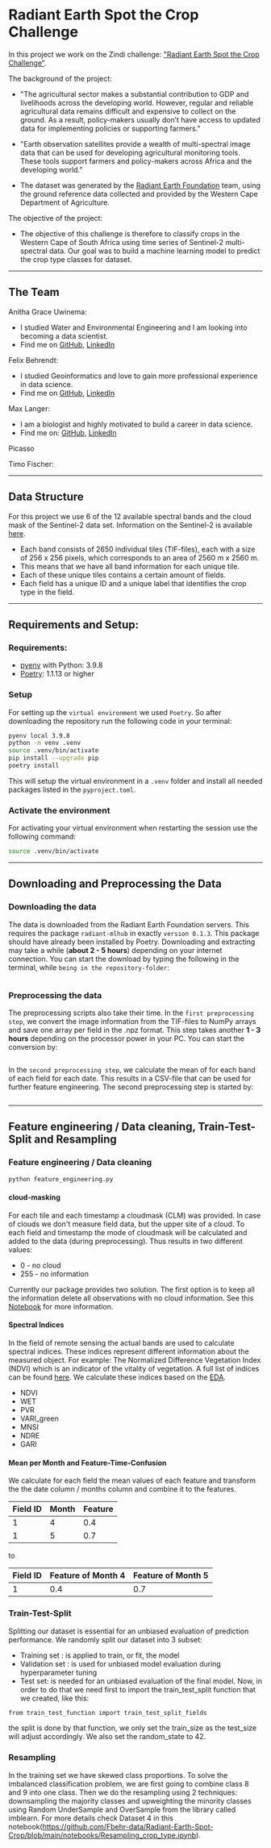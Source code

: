 # Radiant Earth Spot the Crop Challenge

In this project we work on the Zindi challenge: ["Radiant Earth Spot the Crop Challenge"](https://zindi.africa/competitions/radiant-earth-spot-the-crop-challenge/data).

The background of the project:

- "The agricultural sector makes a substantial contribution to GDP and livelihoods across the developing world. However, regular and reliable agricultural data remains difficult and expensive to collect on the ground. As a result, policy-makers usually don’t have access to updated data for implementing policies or supporting farmers." 

- "Earth observation satellites provide a wealth of multi-spectral image data that can be used for developing agricultural monitoring tools. These tools support farmers and policy-makers across Africa and the developing world."

- The dataset was generated by the [Radiant Earth Foundation](https://www.radiant.earth/) team, using the ground reference data collected and provided by the Western Cape Department of Agriculture.

The objective of the project:

- The objective of this challenge is therefore to classify crops in the Western Cape of South Africa using time series of Sentinel-2 multi-spectral data. Our goal was to build a machine learning model to predict the crop type classes for dataset. 

---
## The Team

Anitha Grace Uwinema: 
- I studied Water and Environmental Engineering and I am looking into becoming a data scientist.
- Find me on [GitHub](https://github.com/uwinema), [LinkedIn](https://www.linkedin.com/in/anitha-grace-uwinema-17b348240/)

Felix Behrendt:
- I studied Geoinformatics and love to gain more professional experience in data science.
- Find me on [GitHub](https://github.com/Fbehr-data), [LinkedIn](https://www.linkedin.com/in/felix-behrendt-3b4ba1237/)


Max Langer: 
- I am a biologist and highly motivated to build a career in data science.
- Find me on: [GitHub](https://github.com/langer-net), [LinkedIn](https://www.linkedin.com/in/max-langer-798903127/)

Picasso

Timo Fischer:

---
## Data Structure
For this project we use 6 of the 12 available spectral bands and the cloud mask of the Sentinel-2 data set. Information on the Sentinel-2 is available [here](https://de.wikipedia.org/wiki/Sentinel-2). 
- Each band consists of 2650 individual tiles (TIF-files), each with a size of 256 x 256 pixels, which corresponds to an area of 2560 m x 2560 m. 
- This means that we have all band information for each unique tile.
- Each of these unique tiles contains a certain amount of fields. 
- Each field has a unique ID and a unique label that identifies the crop type in the field. 

---
## Requirements and Setup:
### Requirements:

- [pyenv](https://github.com/pyenv/pyenv) with Python: 3.9.8
- [Poetry](https://python-poetry.org/): 1.1.13 or higher

### Setup

For setting up the `virtual environment` we used `Poetry`.
So after downloading the repository run the following code in your terminal:

```BASH
pyenv local 3.9.8
python -m venv .venv
source .venv/bin/activate
pip install --upgrade pip
poetry install
```

This will setup the virtual environment in a `.venv` folder and install all needed packages listed in the `pyproject.toml`. 

### Activate the environment

For activating your virtual environment when restarting the session use the following command:

```BASH
source .venv/bin/activate
```

---
## Downloading and Preprocessing the Data
### Downloading the data
The data is downloaded from the Radiant Earth Foundation servers. This requires the package `radiant-mlhub` in exactly `version 0.1.3`. This package should have already been installed by Poetry. Downloading and extracting may take a while (**about 2 - 5 hours**) depending on your internet connection.
You can start the download by typing the following in the terminal, while `being in the repository-folder`:

```BASH

```
### Preprocessing the data
The preprocessing scripts also take their time. In the `first preprocessing step`, we convert the image information from the TIF-files to NumPy arrays and save one array per field in the .npz format. This step takes another **1 - 3 hours** depending on the processor power in your PC. You can start the conversion by:

```BASH

```

In the `second preprocessing step`, we calculate the mean of for each band of each field for each date. This results in a CSV-file that can be used for further feature engineering. The second preprocessing step is started by:

```BASH

```

---
## Feature engineering / Data cleaning, Train-Test-Split and Resampling
### Feature engineering / Data cleaning


```BASH
python feature_engineering.py
```

#### **cloud-masking**
For each tile and each timestamp a cloudmask (CLM) was provided. In case of clouds we don't measure field data, but the upper site of a cloud. To each field and timestamp the mode of cloudmask will be calculated and added to the data (during preprocessing). Thus results in two different values:
</br> 
* 0 - no cloud 
* 255 - no information

Currently our package provides two solution. The first option is to keep all the information delete all observations with no cloud information. See this [Notebook](https://github.com/Fbehr-data/Radiant-Earth-Spot-Crop/blob/main/notebooks/feature_engineering_01_cloudmask.ipynb) for more information. <br> 
#### **Spectral Indices**
In the field of remote sensing the actual bands are used to calculate spectral indices. These indices represent different information about the measured object. For example: The Normalized Difference Vegetation Index (NDVI) which is an indicator of the vitality of vegetation. A full list of indices can be found [here](https://www.indexdatabase.de/db/is.php?sensor_id=96). We calculate these indices based on the [EDA](https://github.com/Fbehr-data/Radiant-Earth-Spot-Crop/blob/main/notebooks/EDA_spectral_indices.ipynb).
- NDVI
- WET
- PVR 
- VARI_green
- MNSI
- NDRE
- GARI<br>

#### **Mean per Month and Feature-Time-Confusion** 
We calculate for each field the mean values of each feature and transform the the date column / months column and combine it to the features.

|Field ID | Month      | Feature     |
|-------- | -----------| ----------- | 
|1        | 4          | 0.4         |
|1        | 5          | 0.7         |

to


|Field ID | Feature of Month 4  | Feature of Month 5 |
|-------- | -----------| ----------- | 
|1        | 0.4        | 0.7         |

### Train-Test-Split
Splitting our dataset is essential for an unbiased evaluation of prediction performance. We randomly split our dataset into 3 subset:
- Training set : is applied to train, or fit, the model
- Validation set : is used for unbiased model evaluation during hyperparameter tuning
- Test set: is needed for an unbiased evaluation of the final model.
Now, in order to do that we need first to import the train_test_split function that we created, like this:
```BASH
from train_test_function import train_test_split_fields
```
the split is done by that function, we only set the train_size as the test_size will adjust accordingly. We also set the random_state to 42.

### Resampling
In the training set we have skewed class proportions. To solve the imbalanced classification problem, we are first going to combine class 8 and 9 into one class. Then we do the resampling using 2 techniques: downsampling the majority classes and upweighting the minority classes using Random UnderSample and OverSample from the library called imblearn. For more details check Dataset 4 in this notebook(https://github.com/Fbehr-data/Radiant-Earth-Spot-Crop/blob/main/notebooks/Resampling_crop_type.ipynb).





